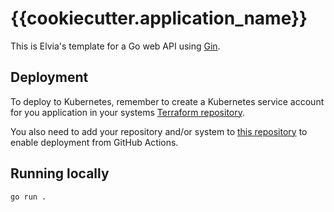 # {{cookiecutter.application_name}}

This is Elvia's template for a Go web API using [Gin](https://github.com/gin-gonic/gin).

## Deployment

To deploy to Kubernetes, remember to create a Kubernetes service account for you application
in your systems [Terraform repository](https://github.com/3lvia/{{cookiecutter.system_name}}-terraform).

You also need to add your repository and/or system to [this repository](https://github.com/3lvia/github-repositories-terraform)
to enable deployment from GitHub Actions.

## Running locally

```bash
go run .
```
